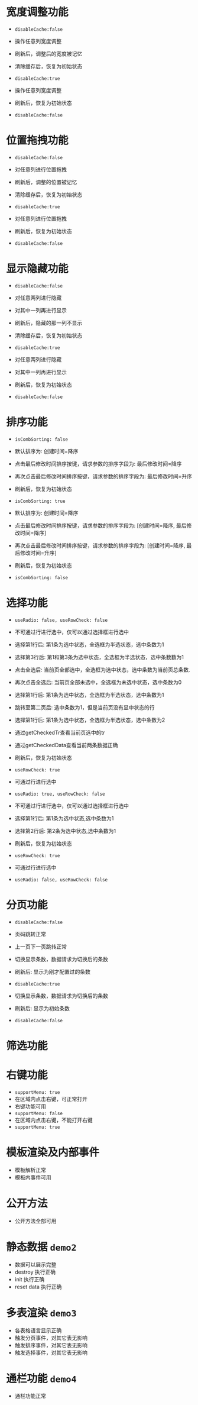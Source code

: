 # 宽度调整功能
- `disableCache:false`
- 操作任意列宽度调整
- 刷新后，调整后的宽度被记忆
- 清除缓存后，恢复为初始状态

- `disableCache:true`
- 操作任意列宽度调整
- 刷新后，恢复为初始状态
- `disableCache:false`

# 位置拖拽功能
- `disableCache:false`
- 对任意列进行位置拖拽
- 刷新后，调整的位置被记忆
- 清除缓存后，恢复为初始状态

- `disableCache:true`
- 对任意列进行位置拖拽
- 刷新后，恢复为初始状态
- `disableCache:false`

# 显示隐藏功能
- `disableCache:false`
- 对任意两列进行隐藏
- 对其中一列再进行显示
- 刷新后，隐藏的那一列不显示
- 清除缓存后，恢复为初始状态

- `disableCache:true`
- 对任意两列进行隐藏
- 对其中一列再进行显示
- 刷新后，恢复为初始状态
- `disableCache:false`

# 排序功能
- `isCombSorting: false`
- 默认排序为: 创建时间=降序
- 点击最后修改时间排序按键，请求参数的排序字段为: 最后修改时间=降序
- 再次点击最后修改时间排序按键，请求参数的排序字段为: 最后修改时间=升序
- 刷新后，恢复为初始状态

- `isCombSorting: true`
- 默认排序为: 创建时间=降序
- 点击最后修改时间排序按键，请求参数的排序字段为: [创建时间=降序, 最后修改时间=降序]
- 再次点击最后修改时间排序按键，请求参数的排序字段为: [创建时间=降序, 最后修改时间=升序]
- 刷新后，恢复为初始状态
- `isCombSorting: false`

# 选择功能
- `useRadio: false, useRowCheck: false`
- 不可通过行进行选中，仅可以通过选择框进行选中
- 选择第1行后: 第1条为选中状态，全选框为半选状态，选中条数为1
- 选择第3行后: 第1和第3条为选中状态，全选框为半选状态，选中条数数为1
- 点击全选后: 当前页全部选中，全选框为选中状态，选中条数为当前页总条数.
- 再次点击全选后: 当前页全部未选中，全选框为未选中状态，选中条数为0
- 选择第1行后: 第1条为选中状态，全选框为半选状态，选中条数为1
- 跳转至第二页后: 选中条数为1，但是当前页没有显中状态的行
- 选择第1行后: 第1条为选中状态，全选框为半选状态，选中条数为2
- 通过getCheckedTr查看当前页选中的tr
- 通过getCheckedData查看当前两条数据正确
- 刷新后，恢复为初始状态

- `useRowCheck: true`
- 可通过行进行选中

- `useRadio: true, useRowCheck: false`
- 不可通过行进行选中，仅可以通过选择框进行选中
- 选择第1行后: 第1条为选中状态,选中条数为1
- 选择第2行后: 第2条为选中状态,选中条数为1
- 刷新后，恢复为初始状态

- `useRowCheck: true`
- 可通过行进行选中
- `useRadio: false, useRowCheck: false`

# 分页功能
- `disableCache:false`
- 页码跳转正常
- 上一页下一页跳转正常
- 切换显示条数，数据请求为切换后的条数
- 刷新后: 显示为刚才配置过的条数

- `disableCache:true`
- 切换显示条数，数据请求为切换后的条数
- 刷新后: 显示为初始条数
- `disableCache:false`

# 筛选功能

# 右键功能
- `supportMenu: true`
- 在区域内点击右键，可正常打开
- 右键功能可用
- `supportMenu: false`
- 在区域内点击右键，不能打开右键
- `supportMenu: true`

# 模板渲染及内部事件
- 模板解析正常
- 模板内事件可用

# 公开方法
- 公开方法全部可用

# 静态数据 `demo2`
- 数据可以展示完整
- destroy 执行正确
- init 执行正确
- reset data 执行正确

# 多表渲染 `demo3`
- 各表格语言显示正确
- 触发分页事件，对其它表无影响
- 触发排序事件，对其它表无影响
- 触发选择事件，对其它表无影响

# 通栏功能 `demo4`
- 通栏功能正常

